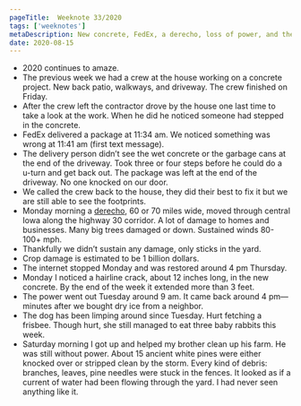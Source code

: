 ```yaml
---
pageTitle:  Weeknote 33/2020
tags: ['weeknotes']
metaDescription: New concrete, FedEx, a derecho, loss of power, and the clean-up.
date: 2020-08-15
---
```

* 2020 continues to amaze. 
* The previous week we had a crew at the house working on a concrete project. New back patio, walkways, and driveway. The crew finished on Friday. 
* After the crew left the contractor drove by the house one last time to take a look at the work. When he did he noticed someone had stepped in the concrete. 
* FedEx delivered a package at 11:34 am. We noticed something was wrong at 11:41 am (first text message). 
* The delivery person didn’t see the wet concrete or the garbage cans at the end of the driveway. Took three or four steps before he could do a u-turn and get back out. The package was left at the end of the driveway. No one knocked on our door. 
* We called the crew back to the house, they did their best to fix it but we are still able to see the footprints.  
* Monday morning a [derecho](https://en.wikipedia.org/wiki/Derecho), 60 or 70 miles wide, moved through central Iowa along the highway 30 corridor. A lot of damage to homes and businesses. Many big trees damaged or down. Sustained winds 80-100+ mph.
* Thankfully we didn’t sustain any damage, only sticks in the yard. 
* Crop damage is estimated to be 1 billion dollars. 
* The internet stopped Monday and was restored around 4 pm Thursday. 
* Monday I noticed a hairline crack, about 12 inches long, in the new concrete. By the end of the week it extended more than 3 feet. 
* The power went out Tuesday around 9 am. It came back around 4 pm—minutes after we bought dry ice from a neighbor. 
* The dog has been limping around since Tuesday. Hurt fetching a frisbee. Though hurt, she still managed to eat three baby rabbits this week. 
* Saturday morning I got up and helped my brother clean up his farm. He was still without power. About 15 ancient white pines were either knocked over or stripped clean by the storm. Every kind of debris: branches, leaves, pine needles were stuck in the fences. It looked as if a current of water had been flowing through the yard. I had never seen anything like it.